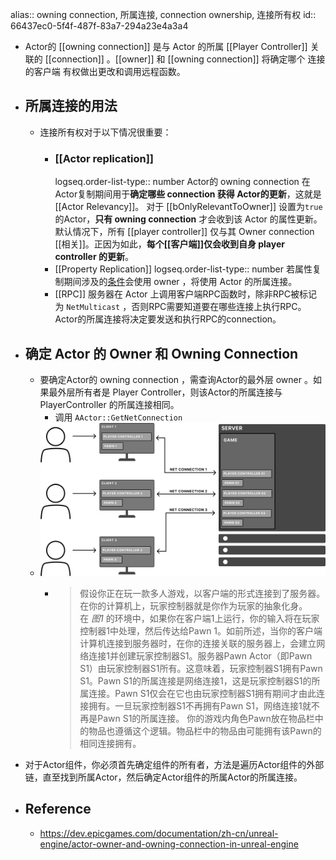 alias:: owning connection, 所属连接, connection ownership, 连接所有权
id:: 66437ec0-5f4f-487f-83a7-294a23e4a3a4

- Actor的 [[owning connection]] 是与 Actor 的所属 [[Player Controller]] 关联的 [[connection]] 。[[owner]] 和 [[owning connection]] 将确定哪个 连接的客户端 有权做出更改和调用远程函数。
- ## 所属连接的用法
	- 连接所有权对于以下情况很重要：
		- ### [[Actor replication]]
		  logseq.order-list-type:: number
		  Actor的 owning connection 在Actor复制期间用于**确定哪些 connection 获得 Actor的更新**，这就是[[Actor Relevancy]]。
		  对于 [[bOnlyRelevantToOwner]] 设置为`true`的Actor，**只有 owning connection** 才会收到该 Actor 的属性更新。
		  默认情况下，所有 [[player controller]] 仅与其 Owner connection [[相关]]。正因为如此，**每个[[客户端]]仅会收到自身 player controller 的更新**。
		- [[Property Replication]]
		  logseq.order-list-type:: number
		  若属性复制期间涉及的[条件]([[复制条件]])会使用 owner ，将使用 Actor 的所属连接。
		- [[RPC]]
		  服务器在 Actor 上调用客户端RPC函数时，除非RPC被标记为 `NetMulticast` ，否则RPC需要知道要在哪些连接上执行RPC。Actor的所属连接将决定要发送和执行RPC的connection。
- ## 确定 Actor 的 Owner 和 Owning Connection
	- 要确定Actor的 owning connection ，需查询Actor的最外层 owner 。如果最外层所有者是 Player Controller，则该Actor的所属连接与 PlayerController 的所属连接相同。
		- 调用 `AActor::GetNetConnection`
	- ![network-player-controller.png](../assets/network-player-controller_1715708830673_0.png)
		- > 假设你正在玩一款多人游戏，以客户端的形式连接到了服务器。在你的计算机上，玩家控制器就是你作为玩家的抽象化身。在 *图1* 的环境中，如果你在客户端1上运行，你的输入将在玩家控制器1中处理，然后传达给Pawn 1。如前所述，当你的客户端计算机连接到服务器时，在你的连接关联的服务器上，会建立网络连接1并创建玩家控制器S1。服务器Pawn Actor（即Pawn S1）由玩家控制器S1所有。这意味着，玩家控制器S1拥有Pawn S1。Pawn S1的所属连接是网络连接1，这是玩家控制器S1的所属连接。Pawn S1仅会在它也由玩家控制器S1拥有期间才由此连接拥有。一旦玩家控制器S1不再拥有Pawn S1，网络连接1就不再是Pawn S1的所属连接。
		  你的游戏内角色Pawn放在物品栏中的物品也遵循这个逻辑。物品栏中的物品由可能拥有该Pawn的相同连接拥有。
- 对于Actor组件，你必须首先确定组件的所有者，方法是遍历Actor组件的外部链，直至找到所属Actor，然后确定Actor组件的所属Actor的所属连接。
- ## Reference
	- https://dev.epicgames.com/documentation/zh-cn/unreal-engine/actor-owner-and-owning-connection-in-unreal-engine